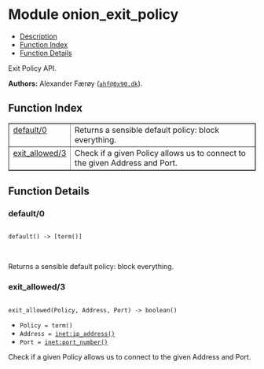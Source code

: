 

# Module onion_exit_policy #
* [Description](#description)
* [Function Index](#index)
* [Function Details](#functions)

Exit Policy API.

__Authors:__ Alexander Færøy ([`ahf@0x90.dk`](mailto:ahf@0x90.dk)).

<a name="index"></a>

## Function Index ##


<table width="100%" border="1" cellspacing="0" cellpadding="2" summary="function index"><tr><td valign="top"><a href="#default-0">default/0</a></td><td>Returns a sensible default policy: block everything.</td></tr><tr><td valign="top"><a href="#exit_allowed-3">exit_allowed/3</a></td><td>Check if a given Policy allows us to connect to the given Address and Port.</td></tr></table>


<a name="functions"></a>

## Function Details ##

<a name="default-0"></a>

### default/0 ###

<pre><code>
default() -&gt; [term()]
</code></pre>
<br />

Returns a sensible default policy: block everything.

<a name="exit_allowed-3"></a>

### exit_allowed/3 ###

<pre><code>
exit_allowed(Policy, Address, Port) -&gt; boolean()
</code></pre>

<ul class="definitions"><li><code>Policy = term()</code></li><li><code>Address = <a href="inet.md#type-ip_address">inet:ip_address()</a></code></li><li><code>Port = <a href="inet.md#type-port_number">inet:port_number()</a></code></li></ul>

Check if a given Policy allows us to connect to the given Address and Port.

